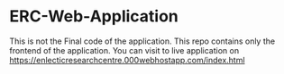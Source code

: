 # ERC-Web-Application
This is not the Final code of the application. This repo contains only the frontend of the application. You can visit to live application on https://enlecticresearchcentre.000webhostapp.com/index.html
